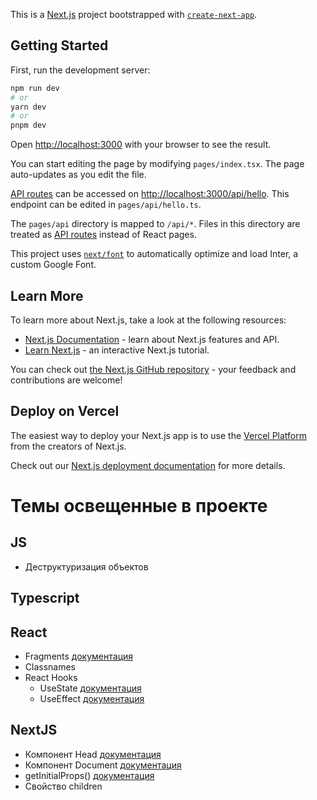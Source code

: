 This is a [Next.js](https://nextjs.org/) project bootstrapped with [`create-next-app`](https://github.com/vercel/next.js/tree/canary/packages/create-next-app).

## Getting Started

First, run the development server:

```bash
npm run dev
# or
yarn dev
# or
pnpm dev
```

Open [http://localhost:3000](http://localhost:3000) with your browser to see the result.

You can start editing the page by modifying `pages/index.tsx`. The page auto-updates as you edit the file.

[API routes](https://nextjs.org/docs/api-routes/introduction) can be accessed on [http://localhost:3000/api/hello](http://localhost:3000/api/hello). This endpoint can be edited in `pages/api/hello.ts`.

The `pages/api` directory is mapped to `/api/*`. Files in this directory are treated as [API routes](https://nextjs.org/docs/api-routes/introduction) instead of React pages.

This project uses [`next/font`](https://nextjs.org/docs/basic-features/font-optimization) to automatically optimize and load Inter, a custom Google Font.

## Learn More

To learn more about Next.js, take a look at the following resources:

- [Next.js Documentation](https://nextjs.org/docs) - learn about Next.js features and API.
- [Learn Next.js](https://nextjs.org/learn) - an interactive Next.js tutorial.

You can check out [the Next.js GitHub repository](https://github.com/vercel/next.js/) - your feedback and contributions are welcome!

## Deploy on Vercel

The easiest way to deploy your Next.js app is to use the [Vercel Platform](https://vercel.com/new?utm_medium=default-template&filter=next.js&utm_source=create-next-app&utm_campaign=create-next-app-readme) from the creators of Next.js.

Check out our [Next.js deployment documentation](https://nextjs.org/docs/deployment) for more details.

# Темы освещенные в проекте

## JS

* Деструктуризация объектов

## Typescript


## React

* Fragments [документация](https://reactjs.org/docs/fragments.html)
* Classnames
* React Hooks 
	* UseState [документация](https://legacy.reactjs.org/docs/hooks-state.html)
	* UseEffect [документация](https://legacy.reactjs.org/docs/hooks-effect.html)

## NextJS

* Компонент Head [документация](https://nextjs.org/docs/api-reference/next/head)
* Компонент Document [документация](https://nextjs.org/docs/advanced-features/custom-document)
* getInitialProps() [документация](https://nextjs.org/docs/api-reference/data-fetching/get-initial-props)
* Свойство children